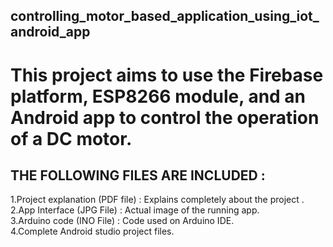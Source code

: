 ## controlling_motor_based_application_using_iot_android_app
# This project aims to use the Firebase platform, ESP8266 module, and an Android app to control the operation of a DC motor.

## **THE FOLLOWING FILES ARE INCLUDED :**

  1.Project explanation (PDF file) : Explains completely about the project .<br />
  2.App Interface (JPG File) : Actual image of the running app.<br />
  3.Arduino code (INO File) : Code used on Arduino IDE.<br />
  4.Complete Android studio project files.

